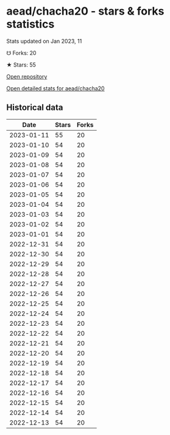 # aead/chacha20 - stars & forks statistics

Stats updated on Jan 2023, 11

☋ Forks: 20

★ Stars: 55

[Open repository](https://github.com/aead/chacha20)

[Open detailed stats for aead/chacha20](https://reviewgithub.com/rep/aead/chacha20)

## Historical data
| Date | Stars | Forks |
|------|-------|-------|
| 2023-01-11 | 55 | 20 | 
| 2023-01-10 | 54 | 20 | 
| 2023-01-09 | 54 | 20 | 
| 2023-01-08 | 54 | 20 | 
| 2023-01-07 | 54 | 20 | 
| 2023-01-06 | 54 | 20 | 
| 2023-01-05 | 54 | 20 | 
| 2023-01-04 | 54 | 20 | 
| 2023-01-03 | 54 | 20 | 
| 2023-01-02 | 54 | 20 | 
| 2023-01-01 | 54 | 20 | 
| 2022-12-31 | 54 | 20 | 
| 2022-12-30 | 54 | 20 | 
| 2022-12-29 | 54 | 20 | 
| 2022-12-28 | 54 | 20 | 
| 2022-12-27 | 54 | 20 | 
| 2022-12-26 | 54 | 20 | 
| 2022-12-25 | 54 | 20 | 
| 2022-12-24 | 54 | 20 | 
| 2022-12-23 | 54 | 20 | 
| 2022-12-22 | 54 | 20 | 
| 2022-12-21 | 54 | 20 | 
| 2022-12-20 | 54 | 20 | 
| 2022-12-19 | 54 | 20 | 
| 2022-12-18 | 54 | 20 | 
| 2022-12-17 | 54 | 20 | 
| 2022-12-16 | 54 | 20 | 
| 2022-12-15 | 54 | 20 | 
| 2022-12-14 | 54 | 20 | 
| 2022-12-13 | 54 | 20 | 

